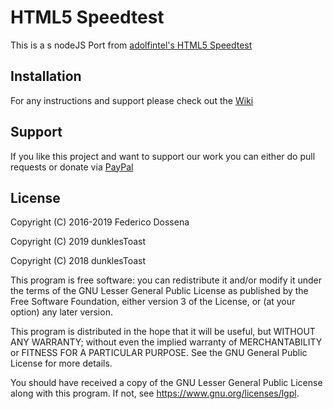 # HTML5 Speedtest

This is a s nodeJS Port from [adolfintel's HTML5 Speedtest](https://github.com/adolfintel/speedtest)

## Installation
For any instructions and support please check out the [Wiki](https://github.com/adolfintel/speedtest/wiki)


## Support
If you like this project and want to support our work you can either do pull requests or donate via [PayPal](https://paypal.me/dunklesToast) 

## License
Copyright (C) 2016-2019 Federico Dossena

Copyright (C) 2019 dunklesToast


Copyright (C) 2018 dunklesToast


This program is free software: you can redistribute it and/or modify
it under the terms of the GNU Lesser General Public License as published by
the Free Software Foundation, either version 3 of the License, or
(at your option) any later version.

This program is distributed in the hope that it will be useful,
but WITHOUT ANY WARRANTY; without even the implied warranty of
MERCHANTABILITY or FITNESS FOR A PARTICULAR PURPOSE.  See the
GNU General Public License for more details.

You should have received a copy of the GNU Lesser General Public License
along with this program.  If not, see <https://www.gnu.org/licenses/lgpl>.
